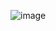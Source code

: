 ![image](https://github.com/0smarLP/grid_bootstrap/assets/99296482/6e37bb64-0a13-4162-89de-e3e5d67982f3)
